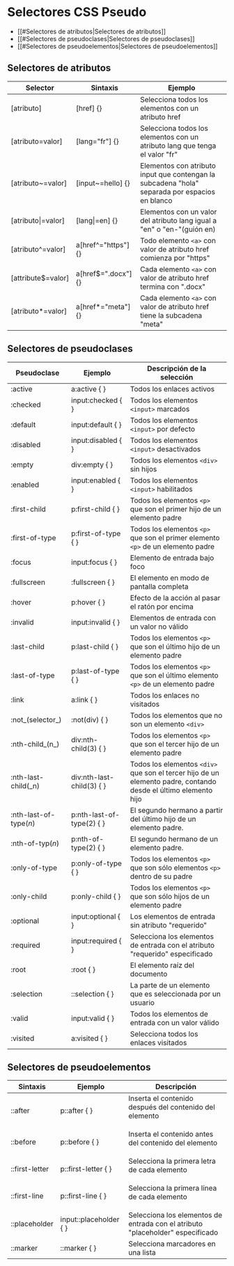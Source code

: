 # Selectores CSS Pseudo

- [[#Selectores de atributos|Selectores de atributos]]
- [[#Selectores de pseudoclases|Selectores de pseudoclases]]
- [[#Selectores de pseudoelementos|Selectores de pseudoelementos]]

## Selectores de atributos

| **Selector**       | **Sintaxis**        | **Ejemplo**                                                                                    |
| ------------------ | ------------------- | ---------------------------------------------------------------------------------------------- |
| [atributo]         | [href] {}           | Selecciona todos los elementos con un atributo href                                            |
| [atributo=valor]   | [lang="fr"] {}      | Selecciona todos los elementos con un atributo lang que tenga el valor "fr"                    |
| [atributo~=valor]  | [input~=hello] {}   | Elementos con atributo input que contengan la subcadena "hola" separada por espacios en blanco |
| [atributo\|=valor] | [lang\|=en] {}      | Elementos con un valor del atributo lang igual a "en" o "en-"(guión en)                        |
| [atributo^=valor]  | a[href^="https"] {} | Todo elemento `<a>` con valor de atributo href comienza por "https"                                  |
| [attribute$=valor] | a[href$=".docx"] {} | Cada elemento `<a>` con valor de atributo href termina con ".docx"                                   |
| [atributo*=valor]  | a[href*="meta"] {}  | Cada elemento `<a>` con valor de atributo href tiene la subcadena "meta"                             |

## Selectores de pseudoclases

| **Pseudoclase**        | **Ejemplo**               | **Descripción de la selección**                                                                                 |
| ---------------------- | ------------------------- | --------------------------------------------------------------------------------------------------------------- |
| :active                | a:active { }              | Todos los enlaces activos                                                                                       |
| :checked               | input:checked { }         | Todos los elementos `<input>` marcados                                                                          |
| :default               | input:default { }         | Todos los elementos `<input>` por defecto                                                                       |
| :disabled              | input:disabled { }        | Todos los elementos `<input>` desactivados                                                                      |
| :empty                 | div:empty { }             | Todos los elementos `<div>` sin hijos                                                                           |
| :enabled               | input:enabled { }         | Todos los elementos `<input>` habilitados                                                                       |
| :first-child           | p:first-child { }         | Todos los elementos `<p>` que son el primer hijo de un elemento padre                                           |
| :first-of-type         | p:first-of-type { }       | Todos los elementos `<p>` que son el primer elemento `<p>` de un elemento padre                                 |
| :focus                 | input:focus { }           | Elemento de entrada bajo foco                                                                                   |
| :fullscreen            | :fullscreen { }           | El elemento en modo de pantalla completa                                                                        |
| :hover                 | p:hover { }               | Efecto de la acción al pasar el ratón por encima                                                                |
| :invalid               | input:invalid { }         | Elementos de entrada con un valor no válido                                                                     |
| :last-child            | p:last-child { }          | Todos los elementos `<p>` que son el último hijo de un elemento padre                                           |
| :last-of-type          | p:last-of-type { }        | Todos los elementos `<p>` que son el último elemento `<p>` de un elemento padre                                 |
| :link                  | a:link { }                | Todos los enlaces no visitados                                                                                  |
| :not_(selector_)       | :not(div) { }             | Todos los elementos que no son un elemento `<div>`                                                              |
| :nth-child_(n_)        | div:nth-child(3) { }      | Todos los elementos `<p>` que son el tercer hijo de un elemento padre                                           |
| :nth-last-child(_n)    | div:nth-last-child(3) { } | Todos los elementos `<div>` que son el tercer hijo de un elemento padre, contando desde el último elemento hijo |
| :nth-last-of-type(_n_) | p:nth-last-of-type(2) { } | El segundo hermano a partir del último hijo de un elemento padre.                                               |
| :nth-of-typ(_n_)       | p:nth-of-type(2) { }      | El segundo hermano de un elemento padre.                                                                        |
| :only-of-type          | p:only-of-type { }        | Todos los elementos `<p>` que son sólo elementos `<p>` dentro de su padre                                       |
| :only-child            | p:only-child { }          | Todos los elementos `<p>` que son sólo hijos de un elemento padre                                               |
| :optional              | input:optional { }        | Los elementos de entrada sin atributo "requerido"                                                               |
| :required              | input:required { }        | Selecciona los elementos de entrada con el atributo "requerido" especificado                                    |
| :root                  | :root { }                 | El elemento raíz del documento                                                                                  |
| :selection             | ::selection { }           | La parte de un elemento que es seleccionada por un usuario                                                      |
| :valid                 | input:valid { }           | Todos los elementos de entrada con un valor válido                                                              |
| :visited               | a:visited { }             | Selecciona todos los enlaces visitados                                                                          |

## Selectores de pseudoelementos

| **Sintaxis**   | **Ejemplo**            | **Descripción**                                                                |
| -------------- | ---------------------- | ------------------------------------------------------------------------------ |
| ::after        | p::after { }           | Inserta el contenido después del contenido del elemento <p>                    |
| ::before       | p::before { }          | Inserta el contenido antes del contenido del elemento <p>                      |
| ::first-letter | p::first-letter { }    | Selecciona la primera letra de cada elemento <p>                               |
| ::first-line   | p::first-line { }      | Selecciona la primera línea de cada elemento <p>                               |
| ::placeholder  | input::placeholder { } | Selecciona los elementos de entrada con el atributo "placeholder" especificado |
| ::marker       | ::marker { }           | Selecciona marcadores en una lista                                             |